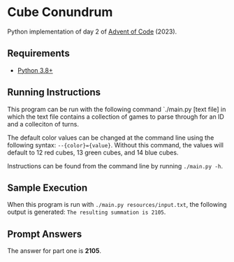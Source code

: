 # Cube Conundrum
Python implementation of day 2 of [Advent of Code](https://adventofcode.com/2023/day/2) (2023).

## Requirements
* [Python 3.8+](https://www.python.org/)

## Running Instructions
This program can be run with the following command `./main.py [text file] in
which the text file contains a collection of games to parse through for an 
ID and a colleciton of turns.

The default color values can be changed at the command line using the following
syntax: `--{color}={value}`. Without this command, the values will default to 
12 red cubes, 13 green cubes, and 14 blue cubes.

Instructions can be found from the command line by running `./main.py -h`.

## Sample Execution
When this program is run with `./main.py resources/input.txt`, the following 
output is generated: `The resulting summation is 2105`.

## Prompt Answers
The answer for part one is **2105**.
